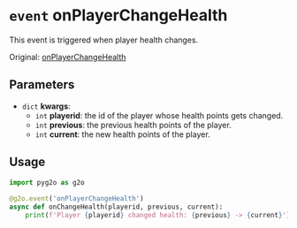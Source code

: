 # `event` onPlayerChangeHealth
This event is triggered when player health changes.

Original: [onPlayerChangeHealth](https://gothicmultiplayerteam.gitlab.io/docs/0.3.0/script-reference/server-events/player/onPlayerChangeHealth/)

## Parameters
* `dict` **kwargs**:
    * `int` **playerid**: the id of the player whose health points gets changed.
    * `int` **previous**: the previous health points of the player.
    * `int` **current**:  the new health points of the player.
    
## Usage
```python
import pyg2o as g2o
        
@g2o.event('onPlayerChangeHealth')
async def onChangeHealth(playerid, previous, current):
    print(f'Player {playerid} changed health: {previous} -> {current}')
```
